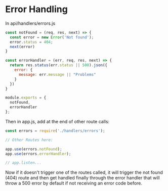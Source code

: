 # Error Handling

In api/handlers/errors.js

```js
const notFound = (req, res, next) => {
  const error = new Error('Not found');
  error.status = 404;
  next(error)
}

const errorHandler = (err, req, res, next) => {
  return res.status(err.status || 500).json({
    error: {
      message: err.message || "Problems"
    }
  })
}

module.exports = {
  notFound,
  errorHandler
};
```

Then in app.js, add at the end of other route calls:

```js
const errors = require('./handlers/errors');

// Other Routes here:

app.use(errors.notFound);
app.use(errors.errorHandler);

// app.listen...
```

Now if it doesn't trigger one of the routes called, it will trigger the not found (404) route and then get handled finally through the error handler that will throw a 500 error by default if not receiving an error code before.

